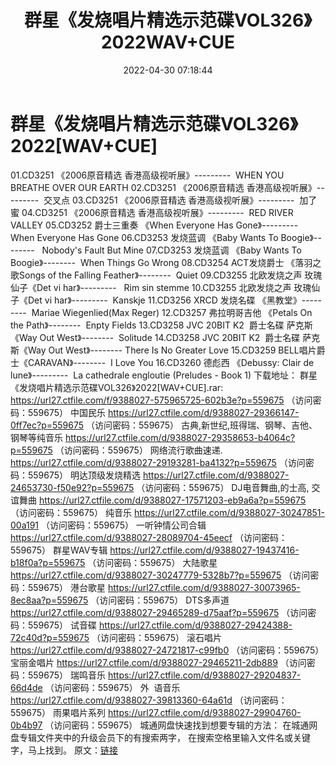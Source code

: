﻿---
title: 群星《发烧唱片精选示范碟VOL326》2022WAV+CUE
date: 2022-04-30 07:18:44
categories: 试音碟、非卖品、发烧碟
tags: 纯音雅乐
---
# 群星《发烧唱片精选示范碟VOL326》2022[WAV+CUE]

01.CD3251 《2006原音精选
香港高级视听展》---------  WHEN YOU BREATHE OVER OUR
EARTH
02.CD3251 《2006原音精选
香港高级视听展》---------  交叉点
03.CD3251 《2006原音精选
香港高级视听展》---------  加了蜜
04.CD3251 《2006原音精选
香港高级视听展》---------  RED RIVER VALLEY
05.CD3252
爵士三重奏 《When Everyone Has Gone》---------  When
Everyone Has Gone
06.CD3253 发烧蓝调 《Baby Wants To
Boogie》--------   Nobody's Fault
But Mine
07.CD3253 发烧蓝调 《Baby Wants To
Boogie》--------  When Things Go Wrong
08.CD3254 ACT发烧爵士 《落羽之歌Songs of
the Falling Feather》--------  Quiet
09.CD3255 北欧发烧之声 玫瑰仙子《Det vi
har》---------   Rim sin
stemme
10.CD3255 北欧发烧之声 玫瑰仙子《Det vi
har》---------  Kanskje
11.CD3256 XRCD 发烧名碟
《黑教堂》---------  Mariae Wiegenlied(Max
Reger)
12.CD3257 弗拉明哥吉他 《Petals On the
Path》--------  Enpty Fields
13.CD3258 JVC 20BIT
K2  爵士名碟 萨克斯《Way Out
West》--------  Solitude
14.CD3258 JVC 20BIT
K2  爵士名碟 萨克斯《Way Out West》-------- There Is No
Greater Love
15.CD3259
BELL唱片爵士《CARAVAN》--------  I Love You
16.CD3260 德彪西 《Debussy: Clair
de lune》---------  La cathedrale engloutie
(Preludes - Book 1)
下载地址：
群星《发烧唱片精选示范碟VOL326》2022[WAV+CUE].rar: https://url27.ctfile.com/f/9388027-575965725-602b3e?p=559675
（访问密码：559675）
中国民乐
https://url27.ctfile.com/d/9388027-29366147-0ff7ec?p=559675
（访问密码：559675）
古典,新世纪,班得瑞、钢琴、吉他、钢琴等纯音乐
https://url27.ctfile.com/d/9388027-29358653-b4064c?p=559675
（访问密码：559675）
网络流行歌曲速递.
https://url27.ctfile.com/d/9388027-29193281-ba4132?p=559675
（访问密码：559675）
明达顶级发烧精选
https://url27.ctfile.com/d/9388027-24653730-f50e92?p=559675
（访问密码：559675）
DJ电音舞曲,的士高, 交谊舞曲
https://url27.ctfile.com/d/9388027-17571203-eb9a6a?p=559675
（访问密码：559675）
纯音乐
https://url27.ctfile.com/d/9388027-30247851-00a191
（访问密码：559675）
一听钟情公司合辑
https://url27.ctfile.com/d/9388027-28089704-45eecf
（访问密码：559675）
群星WAV专辑
https://url27.ctfile.com/d/9388027-19437416-b18f0a?p=559675
（访问密码：559675）
大陆歌星
https://url27.ctfile.com/d/9388027-30247779-5328b7?p=559675
（访问密码：559675）
港台歌星
https://url27.ctfile.com/d/9388027-30073965-8ec8aa?p=559675
（访问密码：559675）
DTS多声道
https://url27.ctfile.com/d/9388027-29465289-d75aaf?p=559675
（访问密码：559675）
试音碟
https://url27.ctfile.com/d/9388027-29424388-72c40d?p=559675
（访问密码：559675）
滚石唱片
https://url27.ctfile.com/d/9388027-24721817-c99fb0
（访问密码：559675）
宝丽金唱片
https://url27.ctfile.com/d/9388027-29465211-2db889
（访问密码：559675）
瑞鸣音乐
https://url27.ctfile.com/d/9388027-29204837-66d4de
（访问密码：559675）
外  语音乐
https://url27.ctfile.com/d/9388027-39813360-64a61d
（访问密码：559675）
雨果唱片系列
https://url27.ctfile.com/d/9388027-29904760-0b4b97
（访问密码：559675）
城通网盘快速找到想要专辑的方法：
在城通网盘专辑文件夹中的升级会员下的有搜索两字，
在搜索空格里输入文件名或关键字，马上找到。
原文：[链接](https://blog.sina.com.cn/s/blog_1647c7e7601030wyh.html)